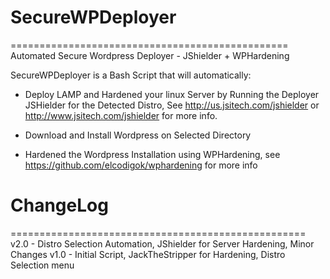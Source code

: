 # SecureWPDeployer
================================================
Automated Secure Wordpress Deployer - JShielder + WPHardening

SecureWPDeployer is a Bash Script that will automatically:

* Deploy LAMP and Hardened your linux Server by Running the Deployer JSHielder for the Detected
Distro, See  http://us.jsitech.com/jshielder or http://www.jsitech.com/jshielder
for more info.

* Download and Install Wordpress on Selected Directory

* Hardened the Wordpress Installation using WPHardening, see
https://github.com/elcodigok/wphardening for more info

# ChangeLog
===================================================
v2.0 - Distro Selection Automation, JShielder for Server Hardening, Minor Changes
v1.0 - Initial Script, JackTheStripper for Hardening, Distro Selection menu
